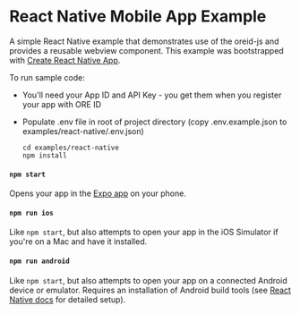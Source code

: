 # React Native Mobile App Example

A simple React Native example that demonstrates use of the oreid-js and provides a reusable webview component. This example was bootstrapped with [Create React Native App](https://github.com/react-community/create-react-native-app).

To run sample code:

- You'll need your App ID and API Key - you get them when you register your app with ORE ID
- Populate .env file in root of project directory (copy .env.example.json to examples/react-native/.env.json)

    ```
    cd examples/react-native
    npm install
    ```

#### `npm start`

Opens your app in the [Expo app](https://expo.io) on your phone.

#### `npm run ios`

Like `npm start`, but also attempts to open your app in the iOS Simulator if you're on a Mac and have it installed.

#### `npm run android`

Like `npm start`, but also attempts to open your app on a connected Android device or emulator. Requires an installation of Android build tools (see [React Native docs](https://facebook.github.io/react-native/docs/getting-started.html) for detailed setup).
